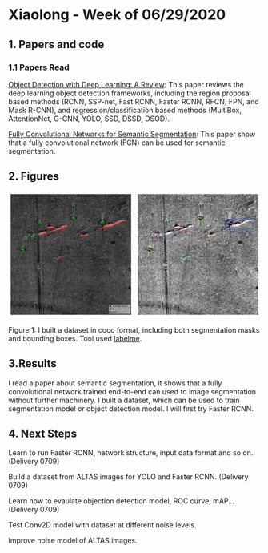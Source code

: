 # Xiaolong - Week of 06/29/2020

## 1. Papers and code

### 1.1 Papers Read

[Object Detection with Deep Learning: A Review](https://arxiv.org/abs/1807.05511):  This paper reviews the deep learning object detection frameworks, including the region proposal based methods (RCNN, SSP-net, Fast RCNN, Faster RCNN, RFCN, FPN, and Mask R-CNN), and regression/classification based methods (MultiBox, AttentionNet, G-CNN, YOLO, SSD, DSSD, DSOD).

[Fully Convolutional Networks for Semantic Segmentation](https://arxiv.org/abs/1411.4038): This  paper show that a fully convolutional network (FCN) can be used for semantic segmentation.

## 2. Figures



![patterns](imgs/20200629.png)

Figure 1: I built a dataset in coco format,  including both segmentation masks and bounding boxes.   Tool used [ labelme](https://github.com/wkentaro/labelme). 

## 3.Results

I read a paper about semantic segmentation, it shows that a fully convolutional network trained end-to-end can used to image segmentation without further machinery. I built a dataset, which can be used to train segmentation model or object detection model. I will first try Faster RCNN.

## 4. Next Steps

Learn to run Faster RCNN, network structure, input data format and so on.  (Delivery 0709)

Build a dataset from ALTAS images for  YOLO and Faster RCNN. (Delivery 0709)

Learn how to evaulate objection detection model, ROC curve, mAP... (Delivery 0709)

Test Conv2D model with dataset at different noise levels.

Improve noise model of ALTAS images.















